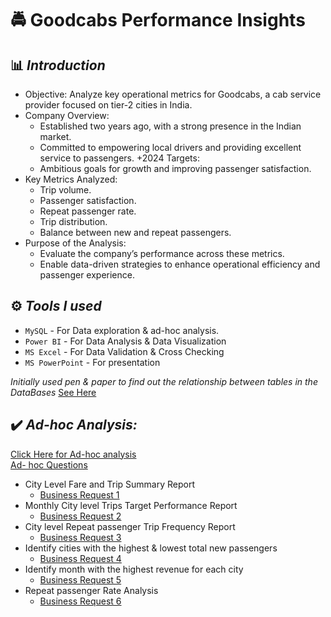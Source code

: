 # 🚔 **Goodcabs Performance Insights**

## 📊 *Introduction*
+ Objective: Analyze key operational metrics for Goodcabs, a cab service provider focused on tier-2 cities in India.
+ Company Overview:
  + Established two years ago, with a strong presence in the Indian market.
  + Committed to empowering local drivers and providing excellent service to passengers.
+2024 Targets:
  + Ambitious goals for growth and improving passenger satisfaction.
+ Key Metrics Analyzed:
  - Trip volume.
  - Passenger satisfaction.
  - Repeat passenger rate.
  - Trip distribution.
  - Balance between new and repeat passengers.
+ Purpose of the Analysis:
  + Evaluate the company’s performance across these metrics.
  + Enable data-driven strategies to enhance operational efficiency and passenger experience.

## ⚙️ *Tools I used*
+ `MySQL` - For Data exploration & ad-hoc analysis.
+ `Power BI` - For Data Analysis & Data Visualization
+ `MS Excel` - For Data Validation & Cross Checking
+ `MS PowerPoint` - For presentation

*Initially used pen & paper to find out the relationship between tables in the DataBases* [See Here](https://github.com/Sooraj1411/Goodcabs/tree/main/Data%20Modelling%20on%20Paper)


## ✔️ *Ad-hoc Analysis:*
[Click Here for Ad-hoc analysis](https://github.com/Sooraj1411/Goodcabs/tree/main/Ad-hoc%20analysis) <br>
[Ad- hoc Questions](https://github.com/Sooraj1411/Goodcabs/blob/main/Ad-hoc%20analysis/ad-hoc-requests.pdf)<br>
+ City Level Fare and Trip Summary Report
    + [Business Request 1](https://github.com/Sooraj1411/Goodcabs/tree/main/Ad-hoc%20analysis/Business%20Request%201)<br>
+ Monthly City level Trips Target Performance Report
    + [Business Request 2](https://github.com/Sooraj1411/Goodcabs/tree/main/Ad-hoc%20analysis/Business%20Request%202)<br>
+ City level Repeat passenger Trip Frequency Report
    + [Business Request 3](https://github.com/Sooraj1411/Goodcabs/tree/main/Ad-hoc%20analysis/Business%20Request%203)<br>
+ Identify cities with the highest & lowest total new passengers
    + [Business Request 4](https://github.com/Sooraj1411/Goodcabs/tree/main/Ad-hoc%20analysis/Business%20Request%204)<br>
+ Identify month with the highest revenue for each city
    + [Business Request 5](https://github.com/Sooraj1411/Goodcabs/tree/main/Ad-hoc%20analysis/Business%20Request%205)<br>
+ Repeat passenger Rate Analysis
    + [Business Request 6](https://github.com/Sooraj1411/Goodcabs/tree/main/Ad-hoc%20analysis/Business%20Request%206)<br>

